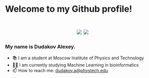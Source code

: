 <h1> Welcome to my Github profile! <h1>
<div id="header" align="center">
  <img src="https://media.giphy.com/media/IThjAlJnD9WNO/giphy.gif"/>
  <img src="https://media.giphy.com/media/NuxRC8DAnC62qWySWz/giphy.gif"/>
  
</div>

### My name is Dudakov Alexey. 
- 📚 I am a student at Moscow Institute of Physics and Technology
- 👨‍💻 I am currently studying Machine Learning in bioinformatics
- 📫 How to reach me: dudakov.a@phystech.edu

